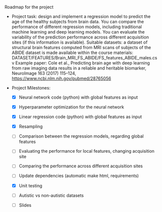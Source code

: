 Roadmap for the project

* Project task:
  design and implement a regression model to predict the age of the healthy subjects from brain data. You can compare the performance of different regression models, including traditional machine learning and deep learning models. You can evaluate the variability of the prediction performance across different acquisition sites (if this information is available). Suitable datasets: a dataset of structural brain features computed from MRI scans of subjects of the ABIDE dataset is made available within the course materials: DATASET/FEATURES/Brain_MRI_FS_ABIDE/FS_features_ABIDE_males.csv
Example paper: Cole et al., Predicting brain age with deep learning from raw imaging data results in a reliable and heritable biomarker, NeuroImage 163 (2017) 115–124, https://www.ncbi.nlm.nih.gov/pubmed/28765056     

* Project Milestones:
  - [x] Neural network code (python) with global features as input
  - [x] Hyperparameter optimization for the neural network
  - [x] Linear regression code (python) with global features as input
  - [x] Resampling
  - [ ] Comparison between the regression models, regarding global features
  - [ ] Evaluating the performance for local features, changing acquisition site
  - [ ] Comparing the performance across different acquisition sites
  - [ ] Update dependencies (automatic make html, requirements)
  - [x] Unit testing
  - [ ] Autistic vs non-autistic datasets
  - [ ] Slides

